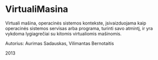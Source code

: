 VirtualiMasina
===============

Virtuali mašina, operacinės sistemos kontekste, įsivaizduojama kaip operacinės sistemos servisas arba programa, turinti savo atmintį, ir yra vykdoma lygiagrečiai su kitomis virtualiomis mašinomis.

Autorius:
Aurimas Sadauskas,
Vilimantas Bernotaitis

2013